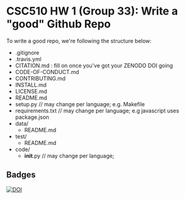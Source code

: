 # CSC510 HW 1 (Group 33): Write a "good" Github Repo

To write a good repo, we're following the structure below:

* .gitignore
* .travis.yml
* CITATION.md : fill on once you've got your ZENODO DOI going
* CODE-OF-CONDUCT.md
* CONTRIBUTING.md
* INSTALL.md
* LICENSE.md
* README.md
* setup.py         // may change per language; e.g. Makefile 
* requirements.txt // may change per language; e.g javascript uses package.json
* data/
  * README.md
* test/
  * README.md
* code/
  * __init__.py  // may change per language; 


## Badges
[![DOI](https://zenodo.org/badge/DOI/10.5281/zenodo.7033329.svg)](https://doi.org/10.5281/zenodo.7033329)


